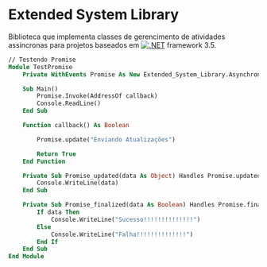 # Extended System Library

Biblioteca que implementa classes de gerencimento de atividades assincronas para projetos baseados em [![.NET](https://img.shields.io/badge/-.NET-5C2D91?style=flat&logo=.net&logoColor=white)](https://dotnet.microsoft.com) framework 3.5.

```vb
// Testendo Promise
Module TestPromise
    Private WithEvents Promise As New Extended_System_Library.Asynchronous.Promise(Of Boolean)

    Sub Main()
        Promise.Invoke(AddressOf callback)
        Console.ReadLine()
    End Sub

    Function callback() As Boolean

        Promise.update("Enviando Atualizações")

        Return True
    End Function

    Private Sub Promise_updated(data As Object) Handles Promise.updated
        Console.WriteLine(data)
    End Sub

    Private Sub Promise_finalized(data As Boolean) Handles Promise.finalized
        If data Then
            Console.WriteLine("Sucesso!!!!!!!!!!!!!!")
        Else
            Console.WriteLine("Falha!!!!!!!!!!!!!!")
        End If
    End Sub
End Module
```
